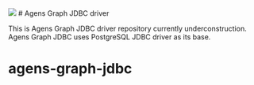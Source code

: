 <img src="http://cfile26.uf.tistory.com/image/251E994857553C91236F07" />
# Agens Graph JDBC driver

This is Agens Graph JDBC driver repository currently underconstruction.
Agens Graph JDBC uses PostgreSQL JDBC driver as its base.
 
# agens-graph-jdbc

